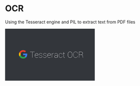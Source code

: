 # OCR


Using the Tesseract engine and PIL to extract text from PDF files

![PyTesseract](tesseract.png)
